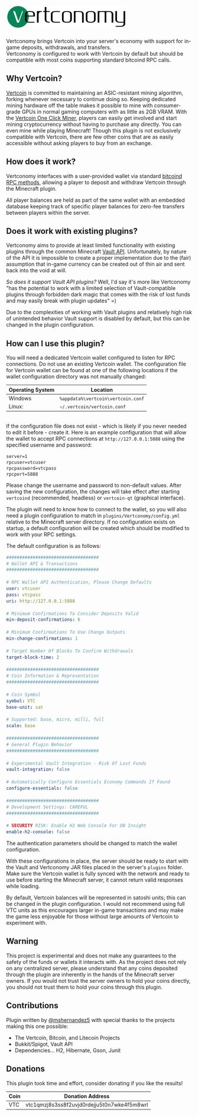 # ![Vertconomy Logo](logo.svg)
Vertconomy brings Vertcoin into your server's economy with support for in-game deposits, withdrawals, and transfers.\
Vertconomy is configured to work with Vertcoin by default but should be compatible with most coins supporting standard bitcoind RPC calls.
## Why Vertcoin?
[Vertcoin](https://vertcoin.org/) is committed to maintaining an ASIC-resistant mining algorithm, forking whenever necessary to continue doing so. Keeping dedicated mining hardware off the table makes it possible to mine with consumer-grade GPUs in normal gaming computers with as little as 2GB VRAM. With the [Vertcoin One Click Miner](https://github.com/vertcoin-project/one-click-miner-vnext/releases), players can easily get involved and start mining cryptocurrency without having to purchase any directly. You can even mine while playing Minecraft! Though this plugin is not exclusively compatible with Vertcoin, there are few other coins that are as easily accessible without asking players to buy from an exchange.

## How does it work?
Vertconomy interfaces with a user-provided wallet via standard [bitcoind RPC methods](https://developer.bitcoin.org/reference/rpc/), allowing a player to deposit and withdraw Vertcoin through the Minecraft plugin.

All player balances are held as part of the same wallet with an embedded database keeping track of specific player balances for zero-fee transfers between players within the server.

## Does it work with existing plugins?
Vertconomy aims to provide at least limited functionality with existing plugins through the common Minecraft [Vault API](https://github.com/MilkBowl/VaultAPI).
Unfortunately, by nature of the API it is impossible to create a proper implementation due to the (fair) assumption that in-game currency can be created out of thin air and sent back into the void at will.

*So does it support Vault API plugins?* Well, I'd say it's more like Vertconomy "has the potential to work with a limited selection of Vault-compatible plugins through forbidden dark magic that comes with the risk of lost funds and may easily break with plugin updates" =)

Due to the complexities of working with Vault plugins and relatively high risk of unintended behavior Vault support is disabled by default, but this can be changed in the plugin configuration.

## How can I use this plugin?
You will need a dedicated Vertcoin wallet configured to listen for RPC connections. Do not use an existing Vertcoin wallet. The configuration file for Vertcoin wallet can be found at one of the following locations if the wallet configuration directory was not manually changed:

Operating System | Location
-----------------|---------
Windows | `%appdata%\vertcoin\vertcoin.conf`
Linux: | `~/.vertcoin/vertcoin.conf`

\
If the configuration file does not exist - which is likely if you never needed to edit it before - create it.
Here is an example configuration that will allow the wallet to accept RPC connections at `http://127.0.0.1:5888` using the specified username and password:

```properties
server=1
rpcuser=vtcuser
rpcpassword=vtcpass
rpcport=5888
```

Please change the username and password to non-default values. After saving the new configuration, the changes will take effect after starting `vertcoind` (recommended, headless) or `vertcoin-qt` (graphical interface).

The plugin will need to know how to connect to the wallet, so you will also need a plugin configuration to match in `plugins/Vertconomy/config.yml` relative to the Minecraft server directory. If no configuration exists on startup, a default configuration will be created which should be modified to work with your RPC settings.

The default configuration is as follows:

```yml
###################################
# Wallet API & Transactions
###################################

# RPC Wallet API Authentication, Please Change Defaults
user: vtcuser
pass: vtcpass
uri: http://127.0.0.1:5888

# Minimum Confirmations To Consider Deposits Valid
min-deposit-confirmations: 6

# Minimum Confirmations To Use Change Outputs
min-change-confirmations: 1

# Target Number Of Blocks To Confirm Withdrawals
target-block-time: 2

###################################
# Coin Information & Representation
###################################

# Coin Symbol
symbol: VTC
base-unit: sat

# Supported: base, micro, milli, full
scale: base

###################################
# General Plugin Behavior
###################################

# Experimental Vault Integration - Risk Of Lost Funds
vault-integration: false

# Automatically Configure Essentials Economy Commands If Found
configure-essentials: false

###################################
# Development Settings: CAREFUL
###################################

# SECURITY RISK: Enable H2 Web Console For DB Insight
enable-h2-console: false
```

The authentication parameters should be changed to match the wallet configuration.

With these configurations in place, the server should be ready to start with the Vault and Vertconomy JAR files placed in the server's `plugins` folder. Make sure the Vertcoin wallet is fully synced with the network and ready to use before starting the Minecraft server, it cannot return valid responses while loading.

By default, Vertcoin balances will be represented in satoshi units; this can be changed in the plugin configuration. I would not recommend using full VTC units as this encourages larger in-game transactions and may make the game less enjoyable for those without large amounts of Vertcoin to experiment with.

## Warning
This project is experimental and does not make any guarantees to the safety of the funds or wallets it interacts with. As the project does not rely on any centralized server, please understand that any coins deposited through the plugin are inherently in the hands of the Minecraft server owners. If you would not trust the server owners to hold your coins directly, you should not trust them to hold your coins through this plugin.

## Contributions
Plugin written by [@mshernandez5](https://github.com/mshernandez5/) with special thanks to the projects making this one possible:
* The Vertcoin, Bitcoin, and Litecoin Projects
* Bukkit/Spigot, Vault API
* Dependencies... H2, Hibernate, Gson, Junit

## Donations
This plugin took time and effort, consider donating if you like the results!

Coin | Donation Address
-----|-----------------
VTC | vtc1qmzj8s3ss8f2uvjd0rdejju5t0n7wke4f5m8wrl
